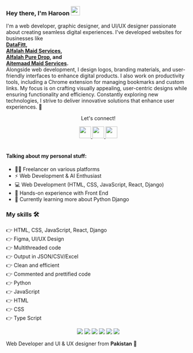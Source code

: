 <!--
*haroon966/haroon966* is a ✨ special ✨ repository because its README.md (this file) appears on your GitHub profile.

Here are some ideas to get you started:

- 🔭 I’m currently working on ...
- 🌱 I’m currently learning ...
- 👯 I’m looking to collaborate on ...
- 🤔 I’m looking for help with ...
- 💬 Ask me about ...
- 📫 How to reach me: ...
- 😄 Pronouns: ...
- ⚡ Fun fact: ...
-->
### Hey there, I'm Haroon <img src="https://media.giphy.com/media/hvRJCLFzcasrR4ia7z/giphy.gif" height="25px" width="25px">
<p>I'm a web developer, graphic designer, and UI/UX designer passionate about creating seamless digital experiences. I've developed websites for businesses like <br/>
    <b>
        <a href="https://datafitt.com/">DataFitt</a>, <br /> 
        <a href="https://alfalahmaidservices.com/">Alfalah Maid Services</a>, <br /> 
        <a href="https://alfalahpuredrop.com/">Alfalah Pure Drop</a>, and <br /> 
        <a href="https://aitemaadmaidservices.com/">Aitemaad Maid Services</a>. <br />
    </b>
    Alongside web development, I design logos, branding materials, and user-friendly interfaces to enhance digital products. I also work on productivity tools, including a Chrome extension for managing bookmarks and custom links. My focus is on crafting visually appealing, user-centric designs while ensuring functionality and efficiency. Constantly exploring new technologies, I strive to deliver innovative solutions that enhance user experiences. 🚀</p>

<div align="center">
<p align="center">Let's connect!</p>

<a href="https://www.instagram.com/haroon.1920/">
    <img width="32" height="32" src="https://upload.wikimedia.org/wikipedia/commons/a/a5/Instagram_icon.png" />
</a>
<a href="mailto:haroon.orenda@gmail.com">
    <img width="32" height="32" src="https://ssl.gstatic.com/ui/v1/icons/mail/rfr/gmail.ico" />
</a>
<a href="https://api.whatsapp.com/send?phone=+923435971748">
    <img width="32" height="32" src="https://web.whatsapp.com/favicon-64x64.ico" />
</a>

</div>

<br>

#### Talking about my personal stuff:

- 🙋‍♂️ Freelancer on various platforms
- ⚡ Web Development & AI Enthusiast
- 💻 Web Development (HTML, CSS, JavaScript, React, Django)
- 💪 Hands-on experience with Front End
- 🌱 Currently learning more about Python Django

### My skills 🛠
👉 HTML, CSS, JavaScript, React, Django<br>
👉 Figma, UI/UX Design<br>
👉 Multithreaded code<br>
👉 Output in JSON/CSV/Excel<br>
👉 Clean and efficient<br>
👉 Commented and prettified code<br>
👉 Python<br>
👉 JavaScript<br>
👉 HTML<br>
👉 CSS<br>
👉 Type Script<br>

<div align="center">
    <img src="https://img.shields.io/badge/Python-FFD43B?style=for-the-badge&logo=python&logoColor=darkgreen" />
    <img src="https://img.shields.io/badge/JavaScript-F7DF1E?style=for-the-badge&logo=javascript&logoColor=black" />
    <img src="https://img.shields.io/badge/HTML-E34F26?style=for-the-badge&logo=html5&logoColor=white" />
    <img src="https://img.shields.io/badge/CSS-1572B6?style=for-the-badge&logo=css3&logoColor=white" />
    <img src="https://img.shields.io/badge/React-61DAFB?style=for-the-badge&logo=react&logoColor=black" />
    <img src="https://img.shields.io/badge/Django-092E20?style=for-the-badge&logo=django&logoColor=white" />
</div>


Web Developer and UI & UX designer from <b>Pakistan</b> 💚

